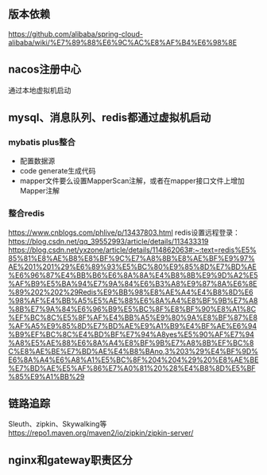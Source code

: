 ## 版本依赖
https://github.com/alibaba/spring-cloud-alibaba/wiki/%E7%89%88%E6%9C%AC%E8%AF%B4%E6%98%8E

## nacos注册中心
通过本地虚拟机启动

## mysql、消息队列、redis都通过虚拟机启动

### mybatis plus整合
- 配置数据源
- code generate生成代码
- mapper文件要么设置MapperScan注解，或者在mapper接口文件上增加Mapper注解

### 整合redis
https://www.cnblogs.com/phlive/p/13437803.html
redis设置远程登录：https://blog.csdn.net/qq_39552993/article/details/113433319  https://blog.csdn.net/yxzone/article/details/114862063#:~:text=redis%E5%85%81%E8%AE%B8%E8%BF%9C%E7%A8%8B%E8%AE%BF%E9%97%AE%201%201%29%E6%89%93%E5%BC%80%E9%85%8D%E7%BD%AE%E6%96%87%E4%BB%B6%E6%8A%8A%E4%B8%8B%E9%9D%A2%E5%AF%B9%E5%BA%94%E7%9A%84%E6%B3%A8%E9%87%8A%E6%8E%89%202%202%29Redis%E9%BB%98%E8%AE%A4%E4%B8%8D%E6%98%AF%E4%BB%A5%E5%AE%88%E6%8A%A4%E8%BF%9B%E7%A8%8B%E7%9A%84%E6%96%B9%E5%BC%8F%E8%BF%90%E8%A1%8C%EF%BC%8C%E5%8F%AF%E4%BB%A5%E9%80%9A%E8%BF%87%E8%AF%A5%E9%85%8D%E7%BD%AE%E9%A1%B9%E4%BF%AE%E6%94%B9%EF%BC%8C%E4%BD%BF%E7%94%A8yes%E5%90%AF%E7%94%A8%E5%AE%88%E6%8A%A4%E8%BF%9B%E7%A8%8B%EF%BC%8C%E8%AE%BE%E7%BD%AE%E4%B8%BAno,3%203%29%E4%BF%9D%E6%8A%A4%E6%A8%A1%E5%BC%8F%204%204%29%20%E8%AE%BE%E7%BD%AE%E5%AF%86%E7%A0%81%20%28%E4%B8%8D%E5%BF%85%E9%A1%BB%29

## 链路追踪
Sleuth、zipkin、Skywalking等
https://repo1.maven.org/maven2/io/zipkin/zipkin-server/


## nginx和gateway职责区分


